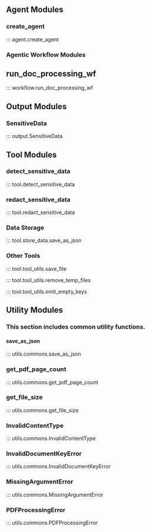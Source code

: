 ## Agent Modules

### create_agent

::: agent.create_agent

### Agentic Workflow Modules

## run_doc_processing_wf

::: workflow.run_doc_processing_wf

## Output Modules

### SensitiveData

::: output.SensitiveData

## Tool Modules

### detect_sensitive_data

::: tool.detect_sensitive_data

### redact_sensitive_data

::: tool.redact_sensitive_data

### Data Storage

::: tool.store_data.save_as_json

### Other Tools

::: tool.tool_utils.save_file

::: tool.tool_utils.remove_temp_files

::: tool.tool_utils.omit_empty_keys

## Utility Modules

### This section includes **common** utility functions.

#### save_as_json

::: utils.commons.save_as_json

### get_pdf_page_count

::: utils.commons.get_pdf_page_count

### get_file_size

::: utils.commons.get_file_size

### InvalidContentType

::: utils.commons.InvalidContentType

### InvalidDocumentKeyError

::: utils.commons.InvalidDocumentKeyError

### MissingArgumentError

::: utils.commons.MissingArgumentError


### PDFProcessingError

::: utils.commons.PDFProcessingError
